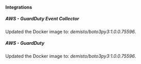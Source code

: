 
#### Integrations

##### AWS - GuardDuty Event Collector

Updated the Docker image to: *demisto/boto3py3:1.0.0.75596*.

##### AWS - GuardDuty

Updated the Docker image to: *demisto/boto3py3:1.0.0.75596*.
